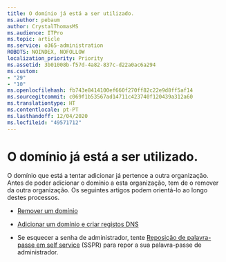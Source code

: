 ```yaml
---
title: O domínio já está a ser utilizado.
ms.author: pebaum
author: CrystalThomasMS
ms.audience: ITPro
ms.topic: article
ms.service: o365-administration
ROBOTS: NOINDEX, NOFOLLOW
localization_priority: Priority
ms.assetid: 3b01008b-f57d-4a82-837c-d22a0ac6a294
ms.custom:
- "29"
- "10"
ms.openlocfilehash: fb743e8414100ef660f270ff82c22e9d8ff5af14
ms.sourcegitcommit: c069f1b53567ad14711c423740f120439a312a60
ms.translationtype: HT
ms.contentlocale: pt-PT
ms.lasthandoff: 12/04/2020
ms.locfileid: "49571712"
---
```

# <a name="the-domain-is-already-in-use"></a>O domínio já está a ser utilizado.

O domínio que está a tentar adicionar já pertence a outra organização. Antes de poder adicionar o domínio a esta organização, tem de o remover da outra organização. Os seguintes artigos podem orientá-lo ao longo destes processos.
  
- [Remover um domínio](https://docs.microsoft.com/microsoft-365/admin/get-help-with-domains/remove-a-domain)

- [Adicionar um domínio e criar registos DNS](https://docs.microsoft.com/microsoft-365/admin/get-help-with-domains/create-dns-records-at-any-dns-hosting-provider)

- Se esquecer a senha de administrador, tente [Reposição de palavra-passe em self service](https://passwordreset.microsoftonline.com/) (SSPR) para repor a sua palavra-passe de administrador.
